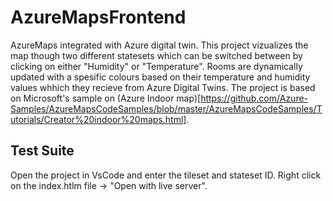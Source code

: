 # AzureMapsFrontend

AzureMaps integrated with Azure digital twin. This project vizualizes the map though two different statesets which can be switched between by clicking on either "Humidity" or "Temperature". Rooms are dynamically updated with a spesific colours based on their temperature and humidity values whhich they recieve from Azure Digital Twins. The project is based on Microsoft's sample on (Azure Indoor map)[https://github.com/Azure-Samples/AzureMapsCodeSamples/blob/master/AzureMapsCodeSamples/Tutorials/Creator%20indoor%20maps.html]. 

## Test Suite

Open the project in VsCode and enter the tileset and stateset ID. Right click on the index.htlm file -> "Open with live server".